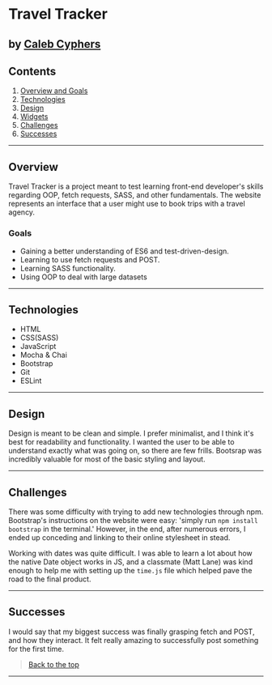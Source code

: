 # Travel Tracker

by [Caleb Cyphers](https://github.com/CalebCyphers)
---
## Contents
1. [Overview and Goals](#overview)
1. [Technologies](#technologies)
1. [Design](#design)
1. [Widgets](#widgets)
1. [Challenges](#challenges)
1. [Successes](#successes)
---

## Overview
Travel Tracker is a project meant to test learning front-end developer's skills regarding OOP, fetch requests, SASS, and other fundamentals. The website represents an interface that a user might use to book trips with a travel agency.

### Goals

* Gaining a better understanding of ES6 and test-driven-design. 
* Learning to use fetch requests and POST.
* Learning SASS functionality.
* Using OOP to deal with large datasets

---

 ## Technologies

  - HTML
  - CSS(SASS)
  - JavaScript
  - Mocha & Chai
  - Bootstrap
  - Git
  - ESLint

---

## Design

  Design is meant to be clean and simple. I prefer minimalist, and I think it's best for readability and functionality. I wanted the user to be able to understand exactly what was going on, so there are few frills. Bootsrap was incredibly valuable for most of the basic styling and layout. 

---
 ## Challenges  
 
There was some difficulty with trying to add new technologies through npm. Bootstrap's instructions on the website were easy: 'simply run `npm install bootstrap` in the terminal.' However, in the end, after numerous errors, I ended up conceding and linking to their online stylesheet in stead.

Working with dates was quite difficult. I was able to learn a lot about how the native Date object works in JS, and a classmate (Matt Lane) was kind enough to help me with setting up the `time.js` file which helped pave the road to the final product.

---
 ## Successes
 
I would say that my biggest success was finally grasping fetch and POST, and how they interact. It felt really amazing to successfully post something for the first time.
  
> [Back to the top](#travel-tracker)
 ---

